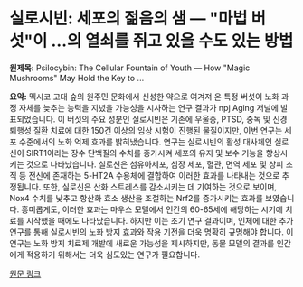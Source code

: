 # 실로시빈: 세포의 젊음의 샘 — "마법 버섯"이 …의 열쇠를 쥐고 있을 수도 있는 방법

**원제목:** Psilocybin: The Cellular Fountain of Youth — How &quot;Magic Mushrooms&quot; May Hold the Key to ...

**요약:** 멕시코 고대 숲의 원주민 문화에서 신성한 약으로 여겨져 온 특정 버섯이 노화 과정 자체를 늦추는 능력을 지녔을 가능성을 시사하는 연구 결과가 npj Aging 저널에 발표되었습니다.  이 버섯의 주요 성분인 실로시빈은 기존에 우울증, PTSD, 중독 및 신경퇴행성 질환 치료에 대한 150건 이상의 임상 시험이 진행된 물질이지만, 이번 연구는 세포 수준에서의 노화 억제 효과를 밝혀냈습니다.  연구는 실로시빈의 활성 대사체인 실로신이 SIRT1이라는 장수 단백질의 수치를 증가시켜 세포의 유지 및 보수 기능을 향상시키는 것으로 나타났습니다.  실로신은 섬유아세포, 심장 세포, 혈관, 면역 세포 및 상피 조직 등 전신에 존재하는 5-HT2A 수용체에 결합하여 이러한 효과를 나타내는 것으로 추정됩니다.  또한, 실로신은 산화 스트레스를 감소시키는 데 기여하는 것으로 보이며, Nox4 수치를 낮추고 항산화 효소 생산을 조절하는 Nrf2를 증가시키는 효과를 보였습니다.  흥미롭게도, 이러한 효과는 마우스 모델에서 인간의 60-65세에 해당하는 시기에 치료를 시작했을 때에도 나타났습니다.  하지만 이는 초기 연구 결과이며,  인체에 대한 추가 연구를 통해  실로시빈의 노화 방지 효과와 작용 기전을 더욱 명확히 규명해야 합니다.  이 연구는 노화 방지 치료제 개발에 새로운 가능성을 제시하지만, 동물 모델의 결과를 인간에게 적용하기 위해서는  더욱 심도있는 연구가 필요합니다.

[원문 링크](https://foodmedcenter.org/psilocybin-the-cellular-fountain-of-youth-how-magic-mushrooms-may-hold-the-key-to-healthy-aging/)
